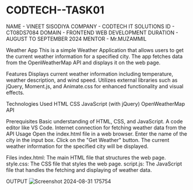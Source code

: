 # CODTECH--TASK01
NAME - VINEET SISODIYA COMPANY - CODTECH IT SOLUTIONS ID - CT08DS7084 DOMAIN - FRONTEND WEB DEVELOPMENT DURATION - AUGUST TO SEPTEMBER 2024 
MENTOR - Mr.MUZAMMIL

Weather App This is a simple Weather Application that allows users to get the current weather information for a specified city. The app fetches data from the OpenWeatherMap API and displays it on the web page.

Features Displays current weather information including temperature, weather description, and wind speed. Utilizes external libraries such as jQuery, Moment.js, and Animate.css for enhanced functionality and visual effects.

Technologies Used HTML CSS JavaScript (with jQuery) OpenWeatherMap API

Prerequisites Basic understanding of HTML, CSS, and JavaScript. A code editor like VS Code. Internet connection for fetching weather data from the API Usage Open the index.html file in a web browser. Enter the name of the city in the input box. Click on the "Get Weather" button. The current weather information for the specified city will be displayed.

Files index.html: The main HTML file that structures the web page. style.css: The CSS file that styles the web page. script.js: The JavaScript file that handles the fetching and displaying of weather data.

OUTPUT
![Screenshot 2024-08-31 175754](https://github.com/user-attachments/assets/4575daa6-775a-419c-b56e-92d5e690e719)
